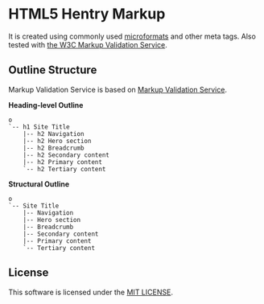 # HTML5 Hentry Markup

It is created using commonly used [microformats](http://microformats.org/) and other meta tags. Also tested with [the W3C Markup Validation Service](https://validator.w3.org/).

## Outline Structure

Markup Validation Service is based on [Markup Validation Service](https://validator.w3.org).

**Heading-level Outline**

```
o
`-- h1 Site Title
    |-- h2 Navigation
    |-- h2 Hero section
    |-- h2 Breadcrumb
    |-- h2 Secondary content
    |-- h2 Primary content
    `-- h2 Tertiary content
```

**Structural Outline**

```
o
`-- Site Title
    |-- Navigation
    |-- Hero section
    |-- Breadcrumb
    |-- Secondary content
    |-- Primary content
    `-- Tertiary content
```

## License

This software is licensed under the [MIT LICENSE](LICENSE).